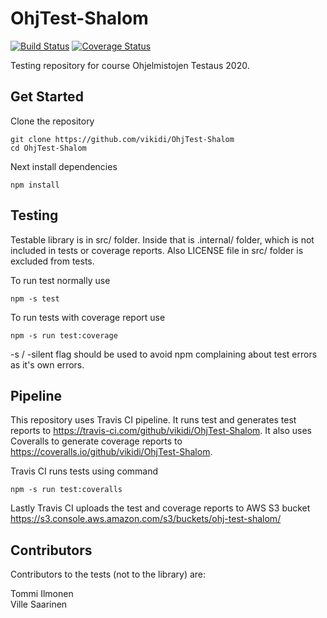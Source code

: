 # OhjTest-Shalom
[![Build Status](https://travis-ci.com/vikidi/OhjTest-Shalom.svg?branch=main)](https://travis-ci.com/vikidi/OhjTest-Shalom)
[![Coverage Status](https://coveralls.io/repos/github/vikidi/OhjTest-Shalom/badge.svg?branch=main)](https://coveralls.io/github/vikidi/OhjTest-Shalom?branch=main)

Testing repository for course Ohjelmistojen Testaus 2020.
## Get Started
Clone the repository
```
git clone https://github.com/vikidi/OhjTest-Shalom
cd OhjTest-Shalom
```
Next install dependencies
```
npm install
```
## Testing
Testable library is in src/ folder. Inside that is .internal/ folder, which is not included in tests or coverage reports. Also LICENSE file in src/ folder is excluded from tests.

To run test normally use
```
npm -s test
```
To run tests with coverage report use
```
npm -s run test:coverage
```
-s / -silent flag should be used to avoid npm complaining about test errors as it's own errors.
## Pipeline
This repository uses Travis CI pipeline. It runs test and generates test reports to https://travis-ci.com/github/vikidi/OhjTest-Shalom. It also uses Coveralls to generate coverage reports to https://coveralls.io/github/vikidi/OhjTest-Shalom.

Travis CI runs tests using command
```
npm -s run test:coveralls
```
Lastly Travis CI uploads the test and coverage reports to AWS S3 bucket https://s3.console.aws.amazon.com/s3/buckets/ohj-test-shalom/
## Contributors
Contributors to the tests (not to the library) are:

Tommi Ilmonen  
Ville Saarinen
